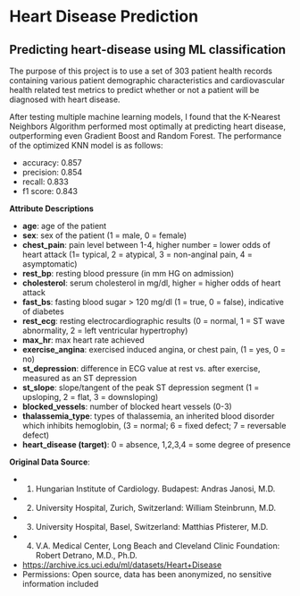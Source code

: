 # Heart Disease Prediction
## Predicting heart-disease using ML classification



The purpose of this project is to use a set of 303 patient health records containing various patient demographic characteristics and cardiovascular health related test metrics to predict whether or not a patient will be diagnosed with heart disease. 

After testing multiple machine learning models, I found that the K-Nearest Neighbors Algorithm performed most optimally at predicting heart disease, outperforming even Gradient Boost and Random Forest. The performance of the optimized KNN model is as follows:

- accuracy:  0.857
- precision:  0.854
- recall:  0.833
- f1 score:  0.843

**Attribute Descriptions**
- **age**: age of the patient
- **sex**: sex of the patient (1 = male, 0 = female) 
- **chest_pain**: pain level between 1-4, higher number = lower odds of heart attack (1= typical, 2 = atypical, 3 = non-anginal pain, 4 = asymptomatic) 
- **rest_bp**: resting blood pressure (in mm HG on admission) 
- **cholesterol**: serum cholesterol in mg/dl, higher = higher odds of heart attack 
- **fast_bs**: fasting blood sugar > 120 mg/dl (1 = true, 0 = false), indicative of diabetes 
- **rest_ecg**: resting electrocardiographic results (0 = normal, 1 = ST wave abnormality, 2 = left ventricular hypertrophy)
- **max_hr**: max heart rate achieved 
- **exercise_angina**: exercised induced angina, or chest pain, (1 = yes, 0 = no) 
- **st_depression**: difference in ECG value at rest vs. after exercise, measured as an ST depression 
- **st_slope**: slope/tangent of the peak ST depression segment (1 = upsloping, 2 = flat, 3 = downsloping) 
- **blocked_vessels**: number of blocked heart vessels (0-3) 
- **thalassemia_type**: types of thalassemia, an inherited blood disorder which inhibits hemoglobin, (3 = normal; 6 = fixed defect; 7 = reversable defect) 
- **heart_disease (target)**: 0 = absence, 1,2,3,4 = some degree of presence

**Original Data Source**: 
- 1. Hungarian Institute of Cardiology. Budapest: Andras Janosi, M.D.
- 2. University Hospital, Zurich, Switzerland: William Steinbrunn, M.D.
- 3. University Hospital, Basel, Switzerland: Matthias Pfisterer, M.D.
- 4. V.A. Medical Center, Long Beach and Cleveland Clinic Foundation: Robert Detrano, M.D., Ph.D.
- https://archive.ics.uci.edu/ml/datasets/Heart+Disease
- Permissions: Open source, data has been anonymized, no sensitive information included

